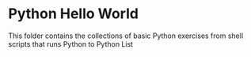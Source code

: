 # Python Hello World
This folder contains the collections of basic Python exercises from shell scripts that runs Python to Python List
